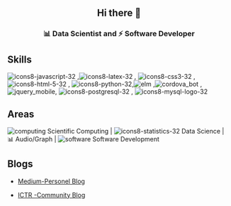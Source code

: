 

<h2 align="center">Hi there 👋</h2>
<h3 align="center"> 📊  Data Scientist and   ⚡ Software Developer</h3>

  <h2 align="left">Skills</h2>

![icons8-javascript-32](https://user-images.githubusercontent.com/5777945/184452754-04b81850-7e4f-4b14-bcc5-3681a91d3d94.png) ,![icons8-latex-32](https://user-images.githubusercontent.com/5777945/184452767-050cf331-1424-402b-82eb-6ccbd4f8c5b7.png)  , ![icons8-css3-32](https://user-images.githubusercontent.com/5777945/184452676-6f45ff4c-d155-48f6-a5bf-147645497fb8.png)  , ![icons8-html-5-32](https://user-images.githubusercontent.com/5777945/184452677-0d4a0a7e-cf27-49d0-9f14-b48645fac28e.png) , ![icons8-python-32](https://user-images.githubusercontent.com/5777945/184452679-fe3f7349-3859-43bb-9e18-51dcfb24ed83.png),![elm](https://user-images.githubusercontent.com/5777945/184453118-bb8e9d74-7c43-41e2-8f40-b64deacd161e.png)
,![cordova_bot](https://user-images.githubusercontent.com/5777945/184454004-6037982a-48fb-43c9-9019-cecc4cf8c5bf.png)
,
![jquery_mobile](https://user-images.githubusercontent.com/5777945/184454130-ce66dd30-9520-450b-a897-082efbbee16e.png), ![icons8-postgresql-32](https://user-images.githubusercontent.com/5777945/184453226-58361af7-9877-4f95-99fb-4b633c52c508.png) , ![icons8-mysql-logo-32](https://user-images.githubusercontent.com/5777945/184453227-4f40fdf2-4935-4cbd-ac1e-7227a4a0778f.png)



<h2 align="left">Areas</h2>

![computing](https://user-images.githubusercontent.com/5777945/184451876-8cdf8a04-68c6-4c2a-a241-4598454a7242.png)
  Scientific Computing |   ![icons8-statistics-32](https://user-images.githubusercontent.com/5777945/184454262-563de3a3-5b43-4c5a-b2ed-82333edee86e.png)
   Data Science | 📊  Audio/Graph   | ![software](https://user-images.githubusercontent.com/5777945/184452235-4c98770e-c822-45d1-bdaa-8032f91213f9.png) Software Development 



<h2 align="left">Blogs</h2>

- [Medium-Personel Blog](https://medium.com/@dbsirmax)

- [ICTR -Community Blog](https://blog.ictr.club/author/deniz-balci/)







<!--
**SirmaXX/SirmaXX** is a ✨ _special_ ✨ repository because its `README.md` (this file) appears on your GitHub profile.

Here are some ideas to get you started:
📊 
- 🔭 I’m currently working on ...
- 🌱 I’m currently learning ...
- 👯 I’m looking to collaborate on ...
- 🤔 I’m looking for help with ...
- 💬 Ask me about ...
- 📫 How to reach me: ...
- 😄 Pronouns: ...
- ⚡ Fun fact: ...
<p><img align="left" src="https://github-readme-stats.vercel.app/api/top-langs/?username=SirmaXX&layout=compact&hide=html" alt="SirmaXX" /></p>

<p>&nbsp;<img align="center" src="https://github-readme-stats.vercel.app/api?username=SirmaXX&show_icons=true" alt="SirmaXX" /></p>
-->

